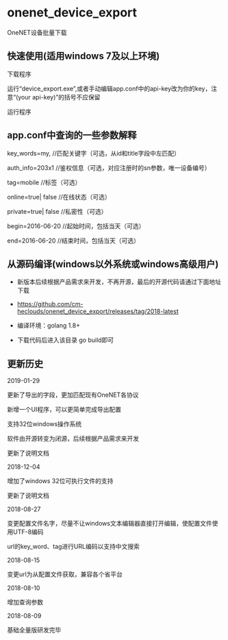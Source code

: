 # onenet_device_export
OneNET设备批量下载

## 快速使用(适用windows 7及以上环境)
下载程序

运行“device_export.exe”,或者手动编辑app.conf中的api-key改为你的key，注意“(your api-key)”的括号不应保留

运行程序

## app.conf中查询的一些参数解释
key_words=my, //匹配关键字（可选，从id和title字段中左匹配）

auth_info=203x1 //鉴权信息（可选，对应注册时的sn参数，唯一设备编号）

tag=mobile //标签（可选）

online=true| false //在线状态（可选）

private=true| false //私密性（可选）

begin=2016-06-20 //起始时间，包括当天（可选）

end=2016-06-20 //结束时间，包括当天（可选）

## 从源码编译(windows以外系统或windows高级用户)

* 新版本后续根据产品需求来开发，不再开源，最后的开源代码请通过下面地址下载

* https://github.com/cm-heclouds/onenet_device_export/releases/tag/2018-latest

* 编译环境：golang 1.8+

* 下载代码后进入该目录 go build即可

## 更新历史
2019-01-29

更新了导出的字段，更加匹配现有OneNET各协议

新增一个UI程序，可以更简单完成导出配置

支持32位windows操作系统

软件由开源转变为闭源，后续根据产品需求来开发

更新了说明文档


2018-12-04

增加了windows 32位可执行文件的支持

更新了说明文档


2018-08-27

变更配置文件名字，尽量不让windows文本编辑器直接打开编辑，使配置文件使用UTF-8编码

url的key_word、tag进行URL编码以支持中文搜索


2018-08-15

变更url为从配置文件获取，兼容各个省平台


2018-08-10

增加查询参数


2018-08-09

基础全量版研发完毕